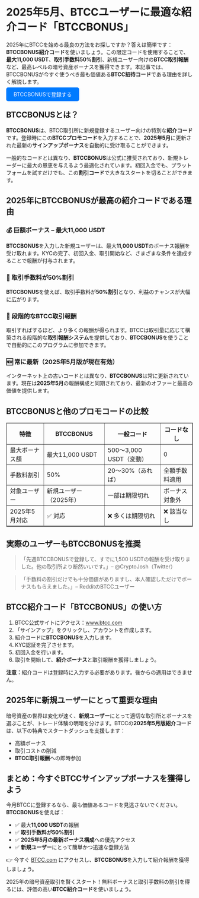 <h1>2025年5月、BTCCユーザーに最適な紹介コード「BTCCBONUS」</h1>

<p>2025年にBTCCを始める最良の方法をお探しですか？答えは簡単です：<strong>BTCCBONUS紹介コード</strong>を使いましょう。この限定コードを使用することで、<strong>最大11,000 USDT</strong>、<strong>取引手数料50%割引</strong>、新規ユーザー向けの<strong>BTCC取引報酬</strong>など、最高レベルの暗号資産ボーナスを獲得できます。本記事では、BTCCBONUSが今すぐ使うべき最も価値ある<strong>BTCC招待コード</strong>である理由を詳しく解説します。</p>
<p><a href="https://partner.btcc.com/us/c/BTCCBONUS/9303" target="_blank" style="color: white; background-color: #007bff; padding: 10px 20px; text-decoration: none; border-radius: 5px;">BTCCBONUSで登録する</a></p>

<h2>BTCCBONUSとは？</h2>
<p><strong>BTCCBONUS</strong>は、BTCC取引所に新規登録するユーザー向けの特別な<strong>紹介コード</strong>です。登録時にこの<strong>BTCCプロモコード</strong>を入力することで、<strong>2025年5月</strong>に更新された最新の<strong>サインアップボーナス</strong>を自動的に受け取ることができます。</p>
<p>一般的なコードとは異なり、<strong>BTCCBONUS</strong>は公式に推奨されており、新規トレーダーに最大の恩恵を与えるよう最適化されています。初回入金でも、プラットフォームを試すだけでも、この<strong>割引コード</strong>で大きなスタートを切ることができます。</p>

<h2>2025年にBTCCBONUSが最高の紹介コードである理由</h2>

<h3>💰 巨額ボーナス – 最大11,000 USDT</h3>
<p><strong>BTCCBONUS</strong>を入力した新規ユーザーは、最大<strong>11,000 USDT</strong>のボーナス報酬を受け取れます。KYCの完了、初回入金、取引開始など、さまざまな条件を達成することで報酬が付与されます。</p>

<h3>🧾 取引手数料が50%割引</h3>
<p><strong>BTCCBONUS</strong>を使えば、取引手数料が<strong>50%割引</strong>となり、利益のチャンスが大幅に広がります。</p>

<h3>🎁 段階的なBTCC取引報酬</h3>
<p>取引すればするほど、より多くの報酬が得られます。BTCCは取引量に応じて構築される段階的な<strong>取引報酬システム</strong>を提供しており、<strong>BTCCBONUS</strong>を使うことで自動的にこのプログラムに参加できます。</p>

<h3>🆕 常に最新（2025年5月版が現在有効）</h3>
<p>インターネット上の古いコードとは異なり、<strong>BTCCBONUS</strong>は常に更新されています。現在は<strong>2025年5月</strong>の報酬構成と同期されており、最新のオファーと最高の価値を提供します。</p>

<h2>BTCCBONUSと他のプロモコードの比較</h2>
<table border="1" cellpadding="8" cellspacing="0">
  <thead>
    <tr>
      <th>特徴</th>
      <th>BTCCBONUS</th>
      <th>一般コード</th>
      <th>コードなし</th>
    </tr>
  </thead>
  <tbody>
    <tr>
      <td>最大ボーナス額</td>
      <td>最大11,000 USDT</td>
      <td>500〜3,000 USDT（変動）</td>
      <td>0</td>
    </tr>
    <tr>
      <td>手数料割引</td>
      <td>50%</td>
      <td>20〜30%（あれば）</td>
      <td>全額手数料適用</td>
    </tr>
    <tr>
      <td>対象ユーザー</td>
      <td>新規ユーザー（2025年）</td>
      <td>一部は期限切れ</td>
      <td>ボーナス対象外</td>
    </tr>
    <tr>
      <td>2025年5月対応</td>
      <td>✅ 対応</td>
      <td>❌ 多くは期限切れ</td>
      <td>❌ 該当なし</td>
    </tr>
  </tbody>
</table>

<h2>実際のユーザーもBTCCBONUSを推奨</h2>
<blockquote>
  「先週BTCCBONUSで登録して、すでに1,500 USDTの報酬を受け取りました。他の取引所より断然いいです。」– @CryptoJosh（Twitter）
</blockquote>
<blockquote>
  「手数料の割引だけでも十分価値がありますし、本人確認しただけでボーナスももらえました。」– RedditのBTCCユーザー
</blockquote>

<h2>BTCC紹介コード「BTCCBONUS」の使い方</h2>
<ol>
  <li>BTCC公式サイトにアクセス：<a href="https://www.btcc.com" target="_blank" rel="noopener noreferrer">www.btcc.com</a></li>
  <li>「サインアップ」をクリックし、アカウントを作成します。</li>
  <li>紹介コードに<strong>BTCCBONUS</strong>を入力します。</li>
  <li>KYC認証を完了させます。</li>
  <li>初回入金を行います。</li>
  <li>取引を開始して、<strong>紹介ボーナス</strong>と取引報酬を獲得しましょう。</li>
</ol>
<p><strong>注意：</strong>紹介コードは登録時に入力する必要があります。後からの適用はできません。</p>

<h2>2025年に新規ユーザーにとって重要な理由</h2>
<p>暗号資産の世界は変化が速く、<strong>新規ユーザー</strong>にとって適切な取引所とボーナスを選ぶことが、トレード体験の明暗を分けます。BTCCの<strong>2025年5月版紹介コード</strong>は、以下の特典でスタートダッシュを支援します：</p>
<ul>
  <li>高額ボーナス</li>
  <li>取引コストの削減</li>
  <li><strong>BTCC取引報酬</strong>への即時参加</li>
</ul>

<h2>まとめ：今すぐBTCCサインアップボーナスを獲得しよう</h2>
<p>今月BTCCに登録するなら、最も価値あるコードを見逃さないでください。<strong>BTCCBONUS</strong>を使えば：</p>
<ul>
  <li>✅ 最大<strong>11,000 USDT</strong>の報酬</li>
  <li>✅ <strong>取引手数料が50%割引</strong></li>
  <li>✅ <strong>2025年5月の最新ボーナス構成</strong>への優先アクセス</li>
  <li>✅ <strong>新規ユーザー</strong>にとって簡単かつ迅速な登録方法</li>
</ul>
<p>👉 今すぐ <a href="https://www.btcc.com" target="_blank" rel="noopener noreferrer">BTCC.com</a> にアクセスし、<strong>BTCCBONUS</strong>を入力して紹介報酬を獲得しましょう。</p>

<p>2025年の暗号資産取引を賢くスタート！無料ボーナスと取引手数料の割引を得るには、評価の高い<strong>BTCC紹介コード</strong>を使いましょう。</p>
